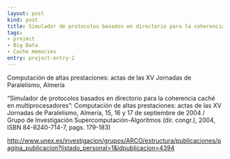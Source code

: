 ```yaml
---
layout: post
kind: post
title: Simulador de protocolos basados en directorio para la coherencia caché en multiprocesadores
tags:
- project
- Big Data
- Cache memories
entry: project-entry-2
---
```


<p>
  Computación de altas prestaciones: actas de las XV Jornadas de Paralelismo, Almería
</p>
<p>
  “Simulador de protocolos basados en directorio para la coherencia caché en multiprocesadores”: Computación de altas prestaciones: actas de las XV Jornadas de Paralelismo, Almería, 15, 16 y 17 de septiembre de 2004 / Grupo de Investigación Supercomputación-Algoritmos (dir. congr.), 2004, ISBN 84-8240-714-7, pags. 179-183) 
</p>
<p><a href="http://www.unex.es/investigacion/grupos/ARCO/estructura/publicaciones/pagina_publicacion?listado_personal=1&idpublicacion=4394" target="_blank">http://www.unex.es/investigacion/grupos/ARCO/estructura/publicaciones/pagina_publicacion?listado_personal=1&idpublicacion=4394</a></p>